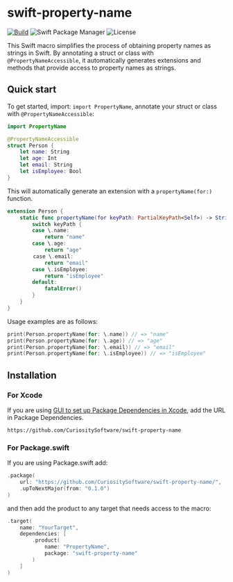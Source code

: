 # swift-property-name

[![Build](https://github.com/CuriositySoftware/swift-property-name/actions/workflows/build-and-test.yml/badge.svg)](https://github.com/CuriositySoftware/swift-property-name/actions/workflows/build-and-test.yml)
![Swift Package Manager](https://img.shields.io/badge/swift%20package%20manager-compatible-brightgreen.svg)
![License](https://img.shields.io/badge/License-MIT-yellow.svg)

This Swift macro simplifies the process of obtaining property names as strings in Swift. By annotating a struct or class with `@PropertyNameAccessible`, it automatically generates extensions and methods that provide access to property names as strings.

## Quick start

To get started, import: `import PropertyName`, annotate your struct or class  with `@PropertyNameAccessible`:

```swift
import PropertyName

@PropertyNameAccessible
struct Person {
    let name: String
    let age: Int
    let email: String
    let isEmployee: Bool
}
```

This will automatically generate an extension with a `propertyName(for:)` function.

```swift
extension Person {
    static func propertyName(for keyPath: PartialKeyPath<Self>) -> String {
        switch keyPath {
        case \.name:
            return "name"
        case \.age:
            return "age"
　　　　　case \.email:
            return "email"
        case \.isEmployee:
            return "isEmployee"
        default:
            fatalError()
        }
    }
}
```

Usage examples are as follows:

```swift
print(Person.propertyName(for: \.name)) // => "name"
print(Person.propertyName(for: \.age)) // => "age"
print(Person.propertyName(for: \.email)) // => "email"
print(Person.propertyName(for: \.isEmployee)) // => "isEmployee"
```

## Installation

### For Xcode

If you are using [GUI to set up Package Dependencies in Xcode](https://developer.apple.com/documentation/xcode/adding-package-dependencies-to-your-app), add the URL in Package Dependencies.

```
https://github.com/CuriositySoftware/swift-property-name
```

### For Package.swift

If you are using Package.swift add:

```swift
.package(
    url: "https://github.com/CuriositySoftware/swift-property-name/",
    .upToNextMajor(from: "0.1.0")
)
```

and then add the product to any target that needs access to the macro:

```swift
.target(
    name: "YourTarget",
    dependencies: [
        .product(
            name: "PropertyName",
            package: "swift-property-name"
        )
    ]
)
```

